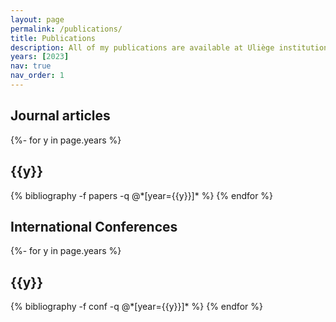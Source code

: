```yaml
---
layout: page
permalink: /publications/
title: Publications
description: All of my publications are available at Uliège institutional repository ORBi.
years: [2023]
nav: true
nav_order: 1
---
```


## Journal articles
<!-- _pages/publications.md -->
<div class="publications">

{%- for y in page.years %}
  <h2 class="year">{{y}}</h2>
  {% bibliography -f papers -q @*[year={{y}}]* %}
{% endfor %}

</div>

## International Conferences
<!-- _pages/publications.md -->
<div class="publications">

{%- for y in page.years %}
  <h2 class="year">{{y}}</h2>
  {% bibliography -f conf -q @*[year={{y}}]* %}
{% endfor %}

</div>
